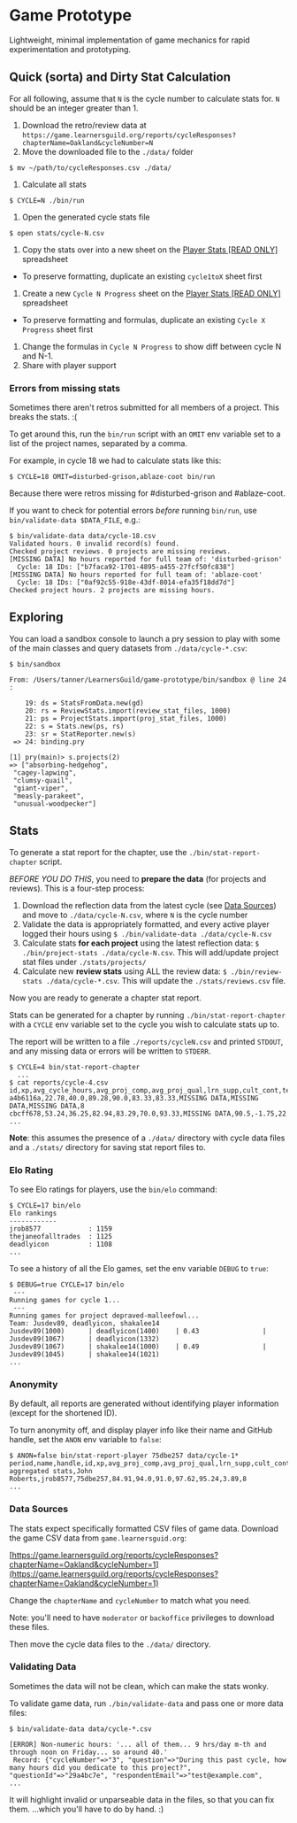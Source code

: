 # Game Prototype

Lightweight, minimal implementation of game mechanics for rapid experimentation and prototyping.

## Quick (sorta) and Dirty Stat Calculation

For all following, assume that `N` is the cycle number to calculate stats for. `N` should be an integer greater than 1.

1. Download the retro/review data at `https://game.learnersguild.org/reports/cycleResponses?chapterName=Oakland&cycleNumber=N`
1. Move the downloaded file to the `./data/` folder

  `$ mv ~/path/to/cycleResponses.csv ./data/`
1. Calculate all stats

  `$ CYCLE=N ./bin/run`
1. Open the generated cycle stats file

  `$ open stats/cycle-N.csv`
1. Copy the stats over into a new sheet on the [Player Stats [READ ONLY]](https://docs.google.com/spreadsheets/d/1OeEsKJIz86NArRsdlzJ6qVhxzQwfmdm2yoFdoxguiuw/edit#gid=1404536392) spreadsheet
  - To preserve formatting, duplicate an existing `cycle1toX` sheet first
1. Create a new `Cycle N Progress` sheet on the [Player Stats [READ ONLY]](https://docs.google.com/spreadsheets/d/1OeEsKJIz86NArRsdlzJ6qVhxzQwfmdm2yoFdoxguiuw/edit#gid=1404536392) spreadsheet
  - To preserve formatting and formulas, duplicate an existing `Cycle X Progress` sheet first
1. Change the formulas in `Cycle N Progress` to show diff between cycle N and N-1.
1. Share with player support

### Errors from missing stats

Sometimes there aren't retros submitted for all members of a project. This breaks the stats. :(

To get around this, run the `bin/run` script with an `OMIT` env variable set to a list of the project names, separated by a comma.

For example, in cycle 18 we had to calculate stats like this:

```
$ CYCLE=18 OMIT=disturbed-grison,ablaze-coot bin/run
```

Because there were retros missing for #disturbed-grison and #ablaze-coot.

If you want to check for potential errors _before_ running `bin/run`, use `bin/validate-data $DATA_FILE`, e.g.:

```
$ bin/validate-data data/cycle-18.csv
Validated hours. 0 invalid record(s) found.
Checked project reviews. 0 projects are missing reviews.
[MISSING DATA] No hours reported for full team of: 'disturbed-grison'
  Cycle: 18 IDs: ["b7faca92-1701-4895-a455-27fcf50fc838"]
[MISSING DATA] No hours reported for full team of: 'ablaze-coot'
  Cycle: 18 IDs: ["0af92c55-918e-43df-8014-efa35f18dd7d"]
Checked project hours. 2 projects are missing hours.
```

## Exploring

You can load a sandbox console to launch a pry session to play with some of the main classes and query datasets from `./data/cycle-*.csv`:

```shell-session
$ bin/sandbox

From: /Users/tanner/LearnersGuild/game-prototype/bin/sandbox @ line 24 :

    19: ds = StatsFromData.new(gd)
    20: rs = ReviewStats.import(review_stat_files, 1000)
    21: ps = ProjectStats.import(proj_stat_files, 1000)
    22: s = Stats.new(ps, rs)
    23: sr = StatReporter.new(s)
 => 24: binding.pry

[1] pry(main)> s.projects(2)
=> ["absorbing-hedgehog",
 "cagey-lapwing",
 "clumsy-quail",
 "giant-viper",
 "measly-parakeet",
 "unusual-woodpecker"]
```

## Stats

To generate a stat report for the chapter, use the `./bin/stat-report-chapter` script.

_BEFORE YOU DO THIS_, you need to **prepare the data** (for projects and reviews). This is a four-step process:

1. Download the reflection data from the latest cycle (see [Data Sources](#data-sources)) and move to `./data/cycle-N.csv`, where `N` is the cycle number
1. Validate the data is appropriately formatted, and every active player logged their hours using `$ ./bin/validate-data ./data/cycle-N.csv`
1. Calculate stats **for each project** using the latest reflection data: `$ ./bin/project-stats ./data/cycle-N.csv`. This will add/update project stat files under `./stats/projects/`
1. Calculate new **review stats** using ALL the review data: `$ ./bin/review-stats ./data/cycle-*.csv`. This will update the `./stats/reviews.csv` file.

Now you are ready to generate a chapter stat report.

Stats can be generated for a chapter by running `./bin/stat-report-chapter` with a `CYCLE` env variable set to the cycle you wish to calculate stats up to.

The report will be written to a file `./reports/cycleN.csv` and printed `STDOUT`, and any missing data or errors will be written to `STDERR`.

```shell-session
$ CYCLE=4 bin/stat-report-chapter
  ...
$ cat reports/cycle-4.csv
id,xp,avg_cycle_hours,avg_proj_comp,avg_proj_qual,lrn_supp,cult_cont,team_play,est_accuracy,est_bias,no_proj_rvws
a4b6116a,22.78,40.0,89.28,90.0,83.33,83.33,MISSING DATA,MISSING DATA,MISSING DATA,8
cbcff678,53.24,36.25,82.94,83.29,70.0,93.33,MISSING DATA,90.5,-1.75,22
...
```

**Note**: this assumes the presence of a `./data/` directory with cycle data files and a `./stats/` directory for saving stat report files to.

### Elo Rating

To see Elo ratings for players, use the `bin/elo` command:

```shell-session
$ CYCLE=17 bin/elo
Elo rankings
------------
jrob8577            : 1159
thejaneofalltrades  : 1125
deadlyicon          : 1108
...
```

To see a history of all the Elo games, set the env variable `DEBUG` to `true`:

```shell-session
$ DEBUG=true CYCLE=17 bin/elo
 ---
Running games for cycle 1...
 ---
Running games for project depraved-malleefowl...
Team: Jusdev89, deadlyicon, shakalee14
Jusdev89(1000)      | deadlyicon(1400)    | 0.43                | Jusdev89(1067)      | deadlyicon(1332)    
Jusdev89(1067)      | shakalee14(1000)    | 0.49                | Jusdev89(1045)      | shakalee14(1021)    
...
```

### Anonymity

By default, all reports are generated without identifying player information (except for the shortened ID).

To turn anonymity off, and display player info like their name and GitHub handle, set the `ANON` env variable to `false`:

```shell-session
$ ANON=false bin/stat-report-player 75dbe257 data/cycle-1*
period,name,handle,id,xp,avg_proj_comp,avg_proj_qual,lrn_supp,cult_cont,est_accuracy,no_proj_rvws
aggregated stats,John Roberts,jrob8577,75dbe257,84.91,94.0,91.0,97.62,95.24,3.89,8
...
```

### Data Sources

The stats expect specifically formatted CSV files of game data. Download the game CSV data from `game.learnersguid.org`:

[https://game.learnersguild.org/reports/cycleResponses?chapterName=Oakland&cycleNumber=1](https://game.learnersguild.org/reports/cycleResponses?chapterName=Oakland&cycleNumber=1)

Change the `chapterName` and `cycleNumber` to match what you need.

Note: you'll need to have `moderator` or `backoffice` privileges to download these files.

Then move the cycle data files to the `./data/` directory.

### Validating Data

Sometimes the data will not be clean, which can make the stats wonky.

To validate game data, run `./bin/validate-data` and pass one or more data files:

```shell-session
$ bin/validate-data data/cycle-*.csv

[ERROR] Non-numeric hours: '... all of them... 9 hrs/day m-th and through noon on Friday... so around 40.'
 Record: {"cycleNumber"=>"3", "question"=>"During this past cycle, how many hours did you dedicate to this project?", "questionId"=>"29a4bc7e", "respondentEmail"=>"test@example.com",
...
```

It will highlight invalid or unparseable data in the files, so that you can fix them. ...which you'll have to do by hand. :)

